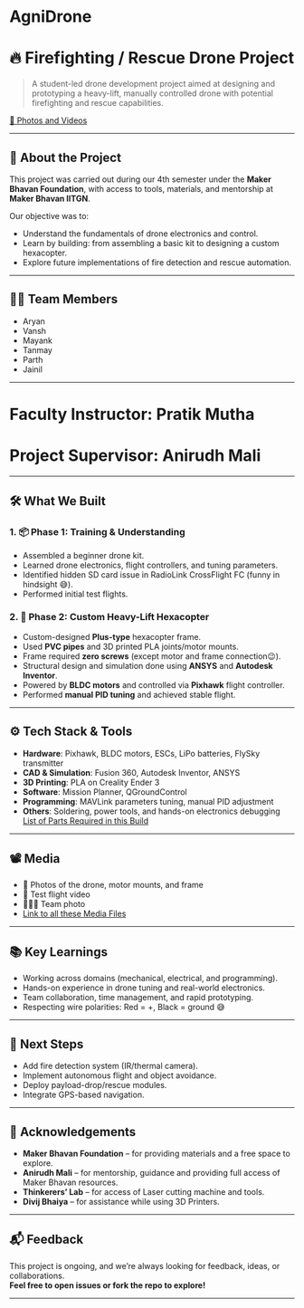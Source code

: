 # AgniDrone
# 🔥 Firefighting / Rescue Drone Project

> A student-led drone development project aimed at designing and prototyping a heavy-lift, manually controlled drone with potential firefighting and rescue capabilities.

[🔗 Photos and Videos](https://iitgnacin-my.sharepoint.com/:f:/g/personal/23110048_iitgn_ac_in/El2Yii2KWylPtdONhYA-aMUB11aQDVWij_SjwvpswyfQrQ?e=ryd7AF)


---

## 📌 About the Project

This project was carried out during our 4th semester under the **Maker Bhavan Foundation**, with access to tools, materials, and mentorship at **Maker Bhavan IITGN**.

Our objective was to:
- Understand the fundamentals of drone electronics and control.
- Learn by building: from assembling a basic kit to designing a custom hexacopter.
- Explore future implementations of fire detection and rescue automation.

---

## 👨‍💻 Team Members

- Aryan
- Vansh  
- Mayank  
- Tanmay  
- Parth  
- Jainil
  
---
# **Faculty Instructor:** Pratik Mutha

# **Project Supervisor:** Anirudh Mali
---

## 🛠️ What We Built

### 1. 📦 Phase 1: Training & Understanding
- Assembled a beginner drone kit.
- Learned drone electronics, flight controllers, and tuning parameters.
- Identified hidden SD card issue in RadioLink CrossFlight FC (funny in hindsight 😅).
- Performed initial test flights.

### 2. 🚁 Phase 2: Custom Heavy-Lift Hexacopter
- Custom-designed **Plus-type** hexacopter frame.
- Used **PVC pipes** and 3D printed PLA joints/motor mounts.
- Frame required **zero screws** (except motor and frame connection😉).
- Structural design and simulation done using **ANSYS** and **Autodesk Inventor**.
- Powered by **BLDC motors** and controlled via **Pixhawk** flight controller.
- Performed **manual PID tuning** and achieved stable flight.

---

## ⚙️ Tech Stack & Tools

- **Hardware**: Pixhawk, BLDC motors, ESCs, LiPo batteries, FlySky transmitter
- **CAD & Simulation**: Fusion 360, Autodesk Inventor, ANSYS
- **3D Printing**: PLA on Creality Ender 3
- **Software**: Mission Planner, QGroundControl
- **Programming**: MAVLink parameters tuning, manual PID adjustment
- **Others**: Soldering, power tools, and hands-on electronics debugging
[List of Parts Required in this Build]([https://iitgnacin-my.sharepoint.com/:f:/g/personal/23110048_iitgn_ac_in/El2Yii2KWylPtdONhYA-aMUB11aQDVWij_SjwvpswyfQrQ?e=ryd7AF](https://iitgnacin-my.sharepoint.com/:x:/g/personal/23110048_iitgn_ac_in/EbiZ3_7Fo0xGhVJNSj4nCxoBQVNuW1qEzTfguQrweLLmPg?e=0ApdLf))

---

## 📽️ Media

- 📸 Photos of the drone, motor mounts, and frame 
- 🎥 Test flight video 
- 🧑‍🤝‍🧑 Team photo 
- [Link to all these Media Files](https://iitgnacin-my.sharepoint.com/:f:/g/personal/23110048_iitgn_ac_in/El2Yii2KWylPtdONhYA-aMUB11aQDVWij_SjwvpswyfQrQ?e=ryd7AF)
  
---

## 📚 Key Learnings

- Working across domains (mechanical, electrical, and programming).
- Hands-on experience in drone tuning and real-world electronics.
- Team collaboration, time management, and rapid prototyping.
- Respecting wire polarities: Red = +, Black = ground 😅

---

## 🚧 Next Steps

- Add fire detection system (IR/thermal camera).
- Implement autonomous flight and object avoidance.
- Deploy payload-drop/rescue modules.
- Integrate GPS-based navigation.

---

## 🙏 Acknowledgements

- **Maker Bhavan Foundation** – for providing materials and a free space to explore.
- **Anirudh Mali** – for mentorship, guidance and providing full access of Maker Bhavan resources.
- **Thinkerers’ Lab** – for access of Laser cutting machine and tools.
- **Divij Bhaiya** – for assistance while using 3D Printers.

---

## 📬 Feedback

This project is ongoing, and we’re always looking for feedback, ideas, or collaborations.  
**Feel free to open issues or fork the repo to explore!**

---


